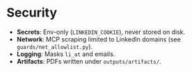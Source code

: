# Security

- **Secrets**: Env-only (`LINKEDIN_COOKIE`), never stored on disk.
- **Network**: MCP scraping limited to LinkedIn domains (see `guards/net_allowlist.py`).
- **Logging**: Masks `li_at` and emails.
- **Artifacts**: PDFs written under `outputs/artifacts/`.
